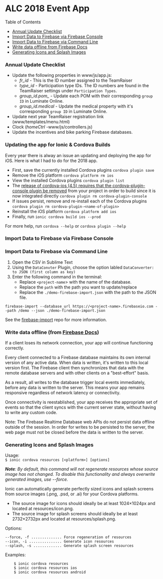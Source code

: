 # ALC 2018 Event App

Table of Contents<br>
- [Annual Update Checklist](#annual-update-checklist)<br>
- [Import Data to Firebase via Firebase Console](#import-data-to-firebase-via-firebase-console)<br>
- [Import Data to Firebase via Command Line](#import-data-to-firebase-via-command-line)<br>
- [Write data offline from Firebase Docs](#write-data-offline-from-firebase-docshttpsfirebasegooglecomdocsdatabasewebread-and-write)<br>
- [Generating Icons and Splash Images](#generating-icons-and-splash-images)

### Annual Update Checklist
 - Update the following properties in www/js/app.js:
 	- *fr_id* - This is the ID number assigned to the TeamRaiser
 	- *type_id* - Participation type IDs. The ID numbers are found in the TeamRaiser settings under `Participation Types`.
 	- *group_id.pom_* - Update each POM with their corresponding `group ID` in Luminate Online.
 	- *group_id.medical* - Update the medical property with it's corresponding `group ID` in Luminate Online.
 - Update next year TeamRaiser registration link (www/templates/menu.html)
 - Clock (*homeCtrl* -www/js/controllers.js)
 - Update the incentives and bike parking Firebase databases.

 ### Updating the app for Ionic & Cordova Builds

Every year there is alway an issue an updating and deploying the app for iOS. Here is what I had to do for the 2018 app.

- First, save the currently installed Cordova plugins `cordova plugin save`
- Remove the iOS platform `cordova platform rm ios`
- View the installed Cordova plugins `cordova plugin list`
- The [release of cordova-ios (4.5) requires that the cordova-plugin-console plugin be removed](https://forum.ionicframework.com/t/ionic-not-building-for-ios-linker-command-failed-error-65/91481/7) from your project in order to build since it is now integrated directly `cordova plugin rm cordova-plugin-console`
- If issues persist, remove and re-install each of the Cordova plugins `cordova plugin rm cordova-plugin-<name-of-plugin>`
- Reinstall the iOS platform `cordova platform add ios`
- Finally, run `ionic cordova build ios --prod`

For more help, run `cordova --help` or `cordova plugin --help`

### Import Data to Firebase via Firebase Console

### Import Data to Firebase via Command Line

1) Open the CSV in Sublime Text
2) Using the `DataConvter` Plugin, choose the option labled `DataConverter: to JSON (first column as key)`
3) Enter the following command in the terminal:
	- Replace `<project-name`> with the name of the database.
	- Replace the `path` with the path you want to update/replace
	- Replace the `./demo-firebase-import.json` with the path to the JSON file.
```
firebase-import --database_url https://<project-name>.firebaseio.com --path /demo --json ./demo-firebase-import.json
```
See the [firebase-import](https://github.com/firebase/firebase-import) repo for more information.

### Write data offline (from [Firebase Docs](https://firebase.google.com/docs/database/web/read-and-write))
If a client loses its network connection, your app will continue functioning correctly.

Every client connected to a Firebase database maintains its own internal version of any active data. When data is written, it's written to this local version first. The Firebase client then synchronizes that data with the remote database servers and with other clients on a "best-effort" basis.

As a result, all writes to the database trigger local events immediately, before any data is written to the server. This means your app remains responsive regardless of network latency or connectivity.

Once connectivity is reestablished, your app receives the appropriate set of events so that the client syncs with the current server state, without having to write any custom code.

Note: The Firebase Realtime Database web APIs do not persist data offline outside of the session. In order for writes to be persisted to the server, the web page must not be closed before the data is written to the server.

### Generating Icons and Splash Images

Usage:<br>
`$ ionic cordova resources [<platform>] [options]`

*__Note__: By default, this command will not regenerate resources whose source image has not changed. To disable this functionality and always overwrite generated images, use --force.*

Ionic can automatically generate perfectly sized icons and splash screens from source images (.png, .psd, or .ai) for your Cordova platforms. 

* The source image for icons should ideally be at least 1024×1024px and located at resources/icon.png.
* The source image for splash screens should ideally be at least 2732×2732px and located at resources/splash.png.

 Options:

    --force, -f .............. Force regeneration of resources
    --icon, -i ............... Generate icon resources
    --splash, -s ............. Generate splash screen resources

  Examples:

`    $ ionic cordova resources`<br>
`    $ ionic cordova resources ios`<br>
`    $ ionic cordova resources android`
